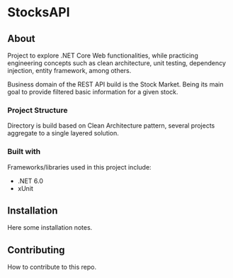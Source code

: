 # StocksAPI
## About
Project to explore .NET Core Web functionalities, while practicing engineering concepts such as clean architecture, unit testing, dependency injection, entity framework, among others. 

Business domain of the REST API build is the Stock Market. Being its main goal to provide filtered basic information for a given stock.

### Project Structure
Directory is build based on Clean Architecture pattern, several projects aggregate to a single layered solution.

### Built with
Frameworks/libraries used in this project include:
- .NET 6.0
- xUnit

## Installation
Here some installation notes.

## Contributing
How to contribute to this repo.